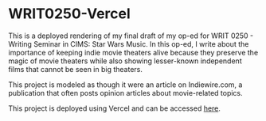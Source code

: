 # WRIT0250-Vercel
This is a deployed rendering of my final draft of my op-ed for WRIT 0250 - Writing Seminar in CIMS: Star Wars Music.
In this op-ed, I write about the importance of keeping indie movie theaters alive because they preserve the
magic of movie theaters while also showing lesser-known independent films that cannot be seen in big theaters.

This project is modeled as though it were an article on Indiewire.com, a publication that often posts opinion
articles about movie-related topics.

This project is deployed using Vercel and can be accessed [here](https://writ-0250-op-ed.vercel.app).
